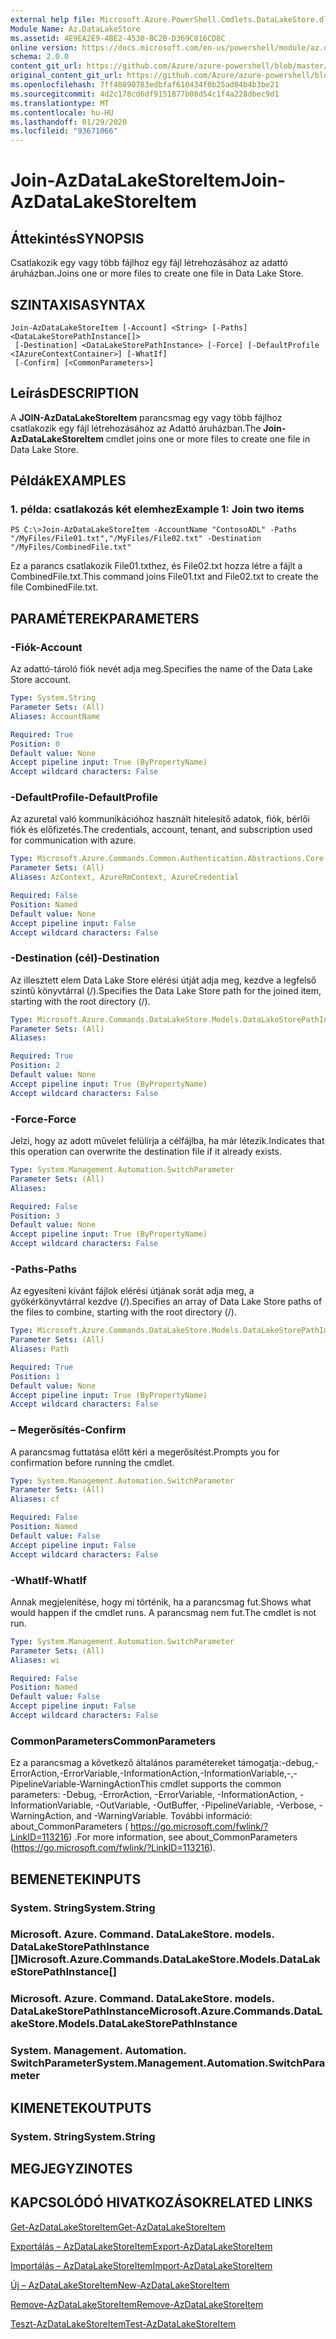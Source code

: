 ```yaml
---
external help file: Microsoft.Azure.PowerShell.Cmdlets.DataLakeStore.dll-Help.xml
Module Name: Az.DataLakeStore
ms.assetid: 4E9EA2E9-4BE2-4530-BC2B-D369C016CD8C
online version: https://docs.microsoft.com/en-us/powershell/module/az.datalakestore/join-azdatalakestoreitem
schema: 2.0.0
content_git_url: https://github.com/Azure/azure-powershell/blob/master/src/DataLakeStore/DataLakeStore/help/Join-AzDataLakeStoreItem.md
original_content_git_url: https://github.com/Azure/azure-powershell/blob/master/src/DataLakeStore/DataLakeStore/help/Join-AzDataLakeStoreItem.md
ms.openlocfilehash: 7ff40890783edbfaf610434f0b25ad04b4b3be21
ms.sourcegitcommit: 4d2c178cd6df9151877b08d54c1f4a228dbec9d1
ms.translationtype: MT
ms.contentlocale: hu-HU
ms.lasthandoff: 01/29/2020
ms.locfileid: "93671066"
---
```

# <span data-ttu-id="f45b1-101">Join-AzDataLakeStoreItem</span><span class="sxs-lookup"><span data-stu-id="f45b1-101">Join-AzDataLakeStoreItem</span></span>

## <span data-ttu-id="f45b1-102">Áttekintés</span><span class="sxs-lookup"><span data-stu-id="f45b1-102">SYNOPSIS</span></span>
<span data-ttu-id="f45b1-103">Csatlakozik egy vagy több fájlhoz egy fájl létrehozásához az adattó áruházban.</span><span class="sxs-lookup"><span data-stu-id="f45b1-103">Joins one or more files to create one file in Data Lake Store.</span></span>

## <span data-ttu-id="f45b1-104">SZINTAXISA</span><span class="sxs-lookup"><span data-stu-id="f45b1-104">SYNTAX</span></span>

```
Join-AzDataLakeStoreItem [-Account] <String> [-Paths] <DataLakeStorePathInstance[]>
 [-Destination] <DataLakeStorePathInstance> [-Force] [-DefaultProfile <IAzureContextContainer>] [-WhatIf]
 [-Confirm] [<CommonParameters>]
```

## <span data-ttu-id="f45b1-105">Leírás</span><span class="sxs-lookup"><span data-stu-id="f45b1-105">DESCRIPTION</span></span>
<span data-ttu-id="f45b1-106">A **JOIN-AzDataLakeStoreItem** parancsmag egy vagy több fájlhoz csatlakozik egy fájl létrehozásához az Adattó áruházban.</span><span class="sxs-lookup"><span data-stu-id="f45b1-106">The **Join-AzDataLakeStoreItem** cmdlet joins one or more files to create one file in Data Lake Store.</span></span>

## <span data-ttu-id="f45b1-107">Példák</span><span class="sxs-lookup"><span data-stu-id="f45b1-107">EXAMPLES</span></span>

### <span data-ttu-id="f45b1-108">1. példa: csatlakozás két elemhez</span><span class="sxs-lookup"><span data-stu-id="f45b1-108">Example 1: Join two items</span></span>
```
PS C:\>Join-AzDataLakeStoreItem -AccountName "ContosoADL" -Paths "/MyFiles/File01.txt","/MyFiles/File02.txt" -Destination "/MyFiles/CombinedFile.txt"
```

<span data-ttu-id="f45b1-109">Ez a parancs csatlakozik File01.txthez, és File02.txt hozza létre a fájlt a CombinedFile.txt.</span><span class="sxs-lookup"><span data-stu-id="f45b1-109">This command joins File01.txt and File02.txt to create the file CombinedFile.txt.</span></span>

## <span data-ttu-id="f45b1-110">PARAMÉTEREK</span><span class="sxs-lookup"><span data-stu-id="f45b1-110">PARAMETERS</span></span>

### <span data-ttu-id="f45b1-111">-Fiók</span><span class="sxs-lookup"><span data-stu-id="f45b1-111">-Account</span></span>
<span data-ttu-id="f45b1-112">Az adattó-tároló fiók nevét adja meg.</span><span class="sxs-lookup"><span data-stu-id="f45b1-112">Specifies the name of the Data Lake Store account.</span></span>

```yaml
Type: System.String
Parameter Sets: (All)
Aliases: AccountName

Required: True
Position: 0
Default value: None
Accept pipeline input: True (ByPropertyName)
Accept wildcard characters: False
```

### <span data-ttu-id="f45b1-113">-DefaultProfile</span><span class="sxs-lookup"><span data-stu-id="f45b1-113">-DefaultProfile</span></span>
<span data-ttu-id="f45b1-114">Az azuretal való kommunikációhoz használt hitelesítő adatok, fiók, bérlői fiók és előfizetés.</span><span class="sxs-lookup"><span data-stu-id="f45b1-114">The credentials, account, tenant, and subscription used for communication with azure.</span></span>

```yaml
Type: Microsoft.Azure.Commands.Common.Authentication.Abstractions.Core.IAzureContextContainer
Parameter Sets: (All)
Aliases: AzContext, AzureRmContext, AzureCredential

Required: False
Position: Named
Default value: None
Accept pipeline input: False
Accept wildcard characters: False
```

### <span data-ttu-id="f45b1-115">-Destination (cél)</span><span class="sxs-lookup"><span data-stu-id="f45b1-115">-Destination</span></span>
<span data-ttu-id="f45b1-116">Az illesztett elem Data Lake Store elérési útját adja meg, kezdve a legfelső szintű könyvtárral (/).</span><span class="sxs-lookup"><span data-stu-id="f45b1-116">Specifies the Data Lake Store path for the joined item, starting with the root directory (/).</span></span>

```yaml
Type: Microsoft.Azure.Commands.DataLakeStore.Models.DataLakeStorePathInstance
Parameter Sets: (All)
Aliases:

Required: True
Position: 2
Default value: None
Accept pipeline input: True (ByPropertyName)
Accept wildcard characters: False
```

### <span data-ttu-id="f45b1-117">-Force</span><span class="sxs-lookup"><span data-stu-id="f45b1-117">-Force</span></span>
<span data-ttu-id="f45b1-118">Jelzi, hogy az adott művelet felülírja a célfájlba, ha már létezik.</span><span class="sxs-lookup"><span data-stu-id="f45b1-118">Indicates that this operation can overwrite the destination file if it already exists.</span></span>

```yaml
Type: System.Management.Automation.SwitchParameter
Parameter Sets: (All)
Aliases:

Required: False
Position: 3
Default value: None
Accept pipeline input: True (ByPropertyName)
Accept wildcard characters: False
```

### <span data-ttu-id="f45b1-119">-Paths</span><span class="sxs-lookup"><span data-stu-id="f45b1-119">-Paths</span></span>
<span data-ttu-id="f45b1-120">Az egyesíteni kívánt fájlok elérési útjának sorát adja meg, a gyökérkönyvtárral kezdve (/).</span><span class="sxs-lookup"><span data-stu-id="f45b1-120">Specifies an array of Data Lake Store paths of the files to combine, starting with the root directory (/).</span></span>

```yaml
Type: Microsoft.Azure.Commands.DataLakeStore.Models.DataLakeStorePathInstance[]
Parameter Sets: (All)
Aliases: Path

Required: True
Position: 1
Default value: None
Accept pipeline input: True (ByPropertyName)
Accept wildcard characters: False
```

### <span data-ttu-id="f45b1-121">– Megerősítés</span><span class="sxs-lookup"><span data-stu-id="f45b1-121">-Confirm</span></span>
<span data-ttu-id="f45b1-122">A parancsmag futtatása előtt kéri a megerősítést.</span><span class="sxs-lookup"><span data-stu-id="f45b1-122">Prompts you for confirmation before running the cmdlet.</span></span>

```yaml
Type: System.Management.Automation.SwitchParameter
Parameter Sets: (All)
Aliases: cf

Required: False
Position: Named
Default value: False
Accept pipeline input: False
Accept wildcard characters: False
```

### <span data-ttu-id="f45b1-123">-WhatIf</span><span class="sxs-lookup"><span data-stu-id="f45b1-123">-WhatIf</span></span>
<span data-ttu-id="f45b1-124">Annak megjelenítése, hogy mi történik, ha a parancsmag fut.</span><span class="sxs-lookup"><span data-stu-id="f45b1-124">Shows what would happen if the cmdlet runs.</span></span>
<span data-ttu-id="f45b1-125">A parancsmag nem fut.</span><span class="sxs-lookup"><span data-stu-id="f45b1-125">The cmdlet is not run.</span></span>

```yaml
Type: System.Management.Automation.SwitchParameter
Parameter Sets: (All)
Aliases: wi

Required: False
Position: Named
Default value: False
Accept pipeline input: False
Accept wildcard characters: False
```

### <span data-ttu-id="f45b1-126">CommonParameters</span><span class="sxs-lookup"><span data-stu-id="f45b1-126">CommonParameters</span></span>
<span data-ttu-id="f45b1-127">Ez a parancsmag a következő általános paramétereket támogatja:-debug,-ErrorAction,-ErrorVariable,-InformationAction,-InformationVariable,-,-PipelineVariable-WarningAction</span><span class="sxs-lookup"><span data-stu-id="f45b1-127">This cmdlet supports the common parameters: -Debug, -ErrorAction, -ErrorVariable, -InformationAction, -InformationVariable, -OutVariable, -OutBuffer, -PipelineVariable, -Verbose, -WarningAction, and -WarningVariable.</span></span> <span data-ttu-id="f45b1-128">További információ: about_CommonParameters ( https://go.microsoft.com/fwlink/?LinkID=113216) .</span><span class="sxs-lookup"><span data-stu-id="f45b1-128">For more information, see about_CommonParameters (https://go.microsoft.com/fwlink/?LinkID=113216).</span></span>

## <span data-ttu-id="f45b1-129">BEMENETEK</span><span class="sxs-lookup"><span data-stu-id="f45b1-129">INPUTS</span></span>

### <span data-ttu-id="f45b1-130">System. String</span><span class="sxs-lookup"><span data-stu-id="f45b1-130">System.String</span></span>

### <span data-ttu-id="f45b1-131">Microsoft. Azure. Command. DataLakeStore. models. DataLakeStorePathInstance []</span><span class="sxs-lookup"><span data-stu-id="f45b1-131">Microsoft.Azure.Commands.DataLakeStore.Models.DataLakeStorePathInstance[]</span></span>

### <span data-ttu-id="f45b1-132">Microsoft. Azure. Command. DataLakeStore. models. DataLakeStorePathInstance</span><span class="sxs-lookup"><span data-stu-id="f45b1-132">Microsoft.Azure.Commands.DataLakeStore.Models.DataLakeStorePathInstance</span></span>

### <span data-ttu-id="f45b1-133">System. Management. Automation. SwitchParameter</span><span class="sxs-lookup"><span data-stu-id="f45b1-133">System.Management.Automation.SwitchParameter</span></span>

## <span data-ttu-id="f45b1-134">KIMENETEK</span><span class="sxs-lookup"><span data-stu-id="f45b1-134">OUTPUTS</span></span>

### <span data-ttu-id="f45b1-135">System. String</span><span class="sxs-lookup"><span data-stu-id="f45b1-135">System.String</span></span>

## <span data-ttu-id="f45b1-136">MEGJEGYZI</span><span class="sxs-lookup"><span data-stu-id="f45b1-136">NOTES</span></span>

## <span data-ttu-id="f45b1-137">KAPCSOLÓDÓ HIVATKOZÁSOK</span><span class="sxs-lookup"><span data-stu-id="f45b1-137">RELATED LINKS</span></span>

[<span data-ttu-id="f45b1-138">Get-AzDataLakeStoreItem</span><span class="sxs-lookup"><span data-stu-id="f45b1-138">Get-AzDataLakeStoreItem</span></span>](./Get-AzDataLakeStoreItem.md)

[<span data-ttu-id="f45b1-139">Exportálás – AzDataLakeStoreItem</span><span class="sxs-lookup"><span data-stu-id="f45b1-139">Export-AzDataLakeStoreItem</span></span>](./Export-AzDataLakeStoreItem.md)

[<span data-ttu-id="f45b1-140">Importálás – AzDataLakeStoreItem</span><span class="sxs-lookup"><span data-stu-id="f45b1-140">Import-AzDataLakeStoreItem</span></span>](./Import-AzDataLakeStoreItem.md)

[<span data-ttu-id="f45b1-141">Új – AzDataLakeStoreItem</span><span class="sxs-lookup"><span data-stu-id="f45b1-141">New-AzDataLakeStoreItem</span></span>](./New-AzDataLakeStoreItem.md)

[<span data-ttu-id="f45b1-142">Remove-AzDataLakeStoreItem</span><span class="sxs-lookup"><span data-stu-id="f45b1-142">Remove-AzDataLakeStoreItem</span></span>](./Remove-AzDataLakeStoreItem.md)

[<span data-ttu-id="f45b1-143">Teszt-AzDataLakeStoreItem</span><span class="sxs-lookup"><span data-stu-id="f45b1-143">Test-AzDataLakeStoreItem</span></span>](./Test-AzDataLakeStoreItem.md)


